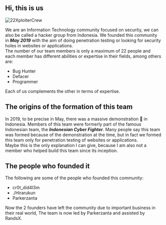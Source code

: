 ## Hi, this is us

![22XploiterCrew](https://encrypted-tbn0.gstatic.com/images?q=tbn:ANd9GcSMfSMbKc5f8CW3Cxq7QfM0JRiT2IkTxTxDtg&usqp=CAU)

We are an Information Technology community focused on security, we can also be called a hacker group from Indonesia. We founded this community in ***May 2019*** with the aim of doing penetration testing or looking for security holes in websites or applications.
<br/>
The number of our team members is only a maximum of 22 people and each member has different abilities or expertise in their fields, among others are:

- Bug Hunter
- Defacer
- Programmer

Each of us complements the other in terms of expertise.

## The origins of the formation of this team

In 2019, to be precise in May, there was a massive demonstration 🤯 in Indonesia. Members of this team were formerly part of the famous Indonesian team, the ***Indonesian Cyber ​​Fighter***. Many people say this team was formed because of the demonstration at the time, but in fact we formed this team only for penetration testing of websites or applications.
<br/>
Maybe this is the only explanation I can give, because I am also not a member who helped build this team since its inception.

## The people who founded it

The following are some of the people who founded this community:

- cr0t_did4l3m
- ./Hirarukun
- Parkerzanta

Now the 2 founders have left the community due to important business in their real world, The team is now led by Parkerzanta and assisted by RandsX.
